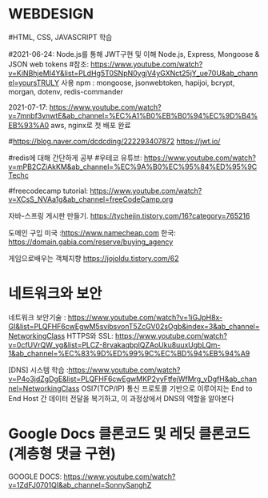 # WEBDESIGN

#HTML, CSS, JAVASCRIPT 학습
 

#2021-06-24: Node.js를 통해 JWT구현 및 이해 Node.js, Express, Mongoose & JSON web tokens 
#참조: https://www.youtube.com/watch?v=KiNBhjeMI4Y&list=PLdHg5T0SNpN0ygjV4yGXNct25jY_ue70U&ab_channel=yoursTRULY
사용 npm : mongoose, jsonwebtoken, hapijoi, bcrypt, morgan, dotenv, redis-commander

2021-07-17: https://www.youtube.com/watch?v=7mnbf3vnwtE&ab_channel=%EC%A1%B0%EB%B0%94%EC%9D%B4%EB%93%A0 aws, nginx로 첫 배포 완료

#https://blog.naver.com/dcdcding/222293407872
https://jwt.io/

#redis에 대해 간단하게 공부
#우테코 유튜브: https://www.youtube.com/watch?v=mPB2CZiAkKM&ab_channel=%EC%9A%B0%EC%95%84%ED%95%9CTechc

#freecodecamp tutorial: https://www.youtube.com/watch?v=XCsS_NVAa1g&ab_channel=freeCodeCamp.org

자바-스프링 게시판 만들기. https://tychejin.tistory.com/16?category=765216

도메인 구입 미국 :https://www.namecheap.com
 한국: https://domain.gabia.com/reserve/buying_agency


게임으로배우는 객체지향
https://jojoldu.tistory.com/62

# 네트워크와 보안

네트워크 보안기술 : https://www.youtube.com/watch?v=1iGJpH8x-GI&list=PLQFHF6cwEgwM5svibsvonT5ZcGV02sOgb&index=3&ab_channel=NetworkingClass
HTTPS와 SSL: https://www.youtube.com/watch?v=0cfUVrQW_yg&list=PLCZ-8rvakaqbplQZAoUku8uuxUgbLQm-1&ab_channel=%EC%83%9D%ED%99%9C%EC%BD%94%EB%94%A9

[DNS] 시스템 학습 :https://www.youtube.com/watch?v=P4o3jdZgDgE&list=PLQFHF6cwEgwMKP2yyFtfejWfMrg_vDgfH&ab_channel=NetworkingClass
OSI7(TCP/IP) 통신 프로토콜 기반으로 이루어지는 End to End  Host 간 데이터 전달을 복기하고, 이 과정상에서 DNS의 역할을 알아본다

# Google Docs 클론코드 및 레딧 클론코드(계층형 댓글 구현)

GOOGLE DOCS: https://www.youtube.com/watch?v=1ZdFJ0701QI&ab_channel=SonnySanghZ
